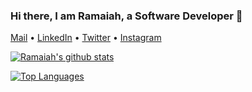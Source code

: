 <!-- ### Hi there 👋 -->

<!--
**christyram99/christyram99** is a ✨ _special_ ✨ repository because its `README.md` (this file) appears on your GitHub profile.

Here are some ideas to get you started:

- 🔭 I’m currently working on ...
- 🌱 I’m currently learning ...
- 👯 I’m looking to collaborate on ...
- 🤔 I’m looking for help with ...
- 💬 Ask me about ...
- 📫 How to reach me: ...
- 😄 Pronouns: ...
- ⚡ Fun fact: ...
-->

### Hi there, I am Ramaiah, a Software Developer 👋
 [Mail](mailto:christyram99@gmail.com) •
 [LinkedIn](linkedin.com/in/christyram99/) •
 [Twitter](https://twitter.com/christyram99) •
 [Instagram](https://instagram.com/christyram99) 

[![Ramaiah's github stats](https://github-readme-stats.vercel.app/api?username=christyram99&count_private=true&show_icons=true&bg_color=#000)](https://github.com/anuraghazra/github-readme-stats)

[![Top Languages](https://github-readme-stats.vercel.app/api/top-langs/?username=christyram99&exclude_repo=store,MMS,Sara,faculty_blog,Find_Examination_Centre,Easy_Parking)](https://github.com/anuraghazra/github-readme-stats)
